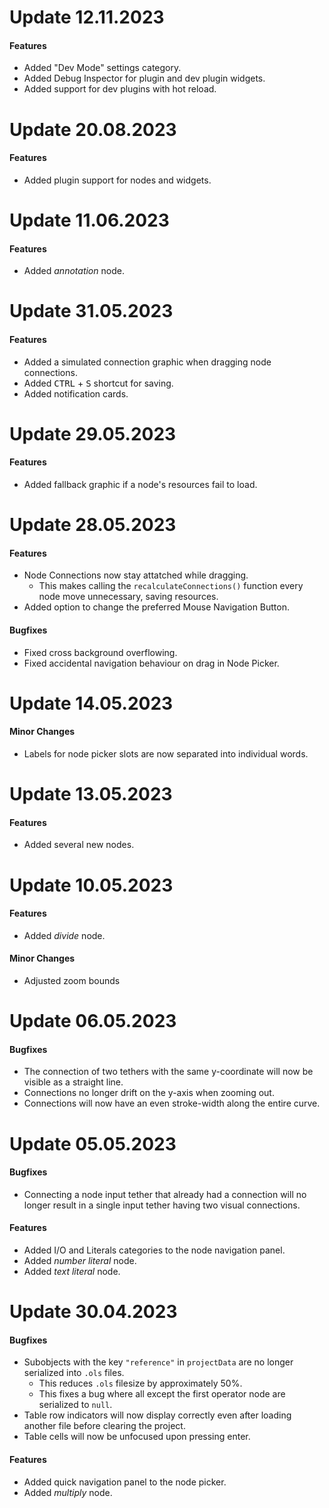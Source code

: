 # Update 12.11.2023
#### Features
- Added "Dev Mode" settings category.
- Added Debug Inspector for plugin and dev plugin widgets.
- Added support for dev plugins with hot reload.

# Update 20.08.2023
#### Features
- Added plugin support for nodes and widgets.

# Update 11.06.2023
#### Features
- Added *annotation* node.

# Update 31.05.2023
#### Features
- Added a simulated connection graphic when dragging node connections.
- Added <kbd>CTRL</kbd> + <kbd>S</kbd> shortcut for saving.
- Added notification cards.

# Update 29.05.2023
#### Features
- Added fallback graphic if a node's resources fail to load.

# Update 28.05.2023
#### Features
- Node Connections now stay attatched while dragging.
	- This makes calling the `recalculateConnections()` function every node move unnecessary, saving resources.
- Added option to change the preferred Mouse Navigation Button.

#### Bugfixes
- Fixed cross background overflowing.
- Fixed accidental navigation behaviour on drag in Node Picker.

# Update 14.05.2023
#### Minor Changes
- Labels for node picker slots are now separated into individual words.

# Update 13.05.2023
#### Features
- Added several new nodes.

# Update 10.05.2023
#### Features
- Added *divide* node.
#### Minor Changes
- Adjusted zoom bounds

# Update 06.05.2023
#### Bugfixes
- The connection of two tethers with the same y-coordinate will now be visible as a straight line.
- Connections no longer drift on the y-axis when zooming out.
- Connections will now have an even stroke-width along the entire curve.

# Update 05.05.2023
#### Bugfixes
- Connecting a node input tether that already had a connection will no longer result in a single input tether having two visual connections.

#### Features
- Added I/O and Literals categories to the node navigation panel.
- Added *number literal* node.
- Added *text literal* node.

# Update 30.04.2023
#### Bugfixes
- Subobjects with the key `"reference"` in `projectData` are no longer serialized into `.ols` files.
	- This reduces `.ols` filesize by approximately 50%.
	- This fixes a bug where all except the first operator node are serialized to `null`.
- Table row indicators will now display correctly even after loading another file before clearing the project.
- Table cells will now be unfocused upon pressing enter.
#### Features
- Added quick navigation panel to the node picker.
- Added *multiply* node.
